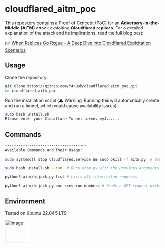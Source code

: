 # cloudflared_aitm_poc

This repository contains a Proof of Concept (PoC) for an **Adversary-in-the-Middle (AiTM)** attack exploiting **Cloudflared replicas**. For a detailed explanation of the attack and its implications, read the full blog post:

👉 [When Replicas Go Rogue - A Deep Dive into Cloudflared Exploitation Scenarios](https://y4nush.com/posts/when-replicas-go-rogue-a-deep-dive-into-cloudflared-replicas-exploitation-scenarios/)

## Usage

Clone the repository:
```bash
git clone https://github.com/Y4nush/cloudflared_aitm_poc.git
cd cloudflared_aitm_poc
```

Run the installation script (⚠️ Warning: Running this will automatically create and run a tunnel, which could cause availability issues):

```bash
sudo bash install.sh
Please enter your Cloudflare Tunnel token: eyJ......
```
## Commands
```bash
-------------------------------------
Available Commands and Their Usage:
-------------------------------------
sudo systemctl stop cloudflared.service && sudo pkill -f aitm.py  # Stops the aitm.py server and the tunnel.

sudo bash install.sh --run  # Runs aitm.py with the previous arguments.

python3 aitm/hijack.py list # Lists all intercepted requests.

python3 aitm/hijack.py poc <session number> # Sends a GET request with hijacked credentials as a PoC.
```
## Environment
Tested on Ubuntu 22.04.5 LTS

<img src="https://github.com/user-attachments/assets/abf5c575-d493-4820-b85b-45e8cb0162fc" alt="image" width="75"/>

